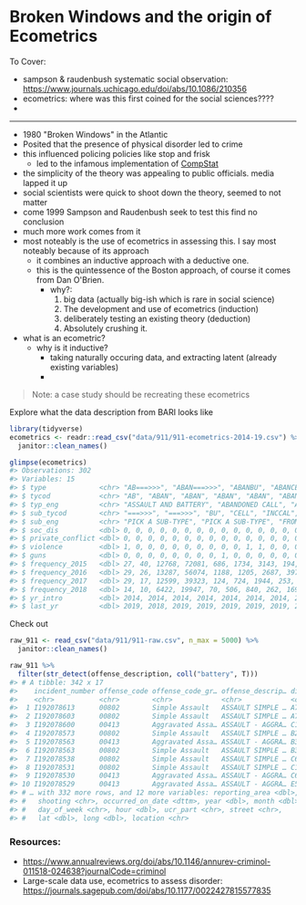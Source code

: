 # Broken Windows and the origin of Ecometrics




To Cover:

- sampson & raudenbush systematic social observation: https://www.journals.uchicago.edu/doi/abs/10.1086/210356
- ecometrics: where was this first coined for the social sciences????
- 

-----

- 1980 "Broken Windows" in the Atlantic
- Posited that the presence of physical disorder led to crime
- this influenced policing policies like stop and frisk
  - led to the infamous implementation of [CompStat](https://nymag.com/intelligencer/2018/03/the-crime-fighting-program-that-changed-new-york-forever.html)
- the simplicity of the theory was appealing to public officials. media lapped it up
- social scientists were quick to shoot down the theory, seemed to not matter
- come 1999 Sampson and Raudenbush seek to test this find no conclusion
- much more work comes from it
- most noteably is the use of ecometrics in assessing this. I say most noteably because of its approach
  - it combines an inductive approach with a deductive one.
  - this is the quintessence of the Boston approach, of course it comes from Dan O'Brien.
    - why?:
      1. big data (actually big-ish which is rare in social science)
      2. The development and use of ecometrics (induction)
      3. deliberately testing an existing theory (deduction)
      4. Absolutely crushing it.
- what is an ecometric?
  - why is it inductive?
    - taking naturally occuring data, and extracting latent (already existing variables)
    - 


> Note: a case study should be recreating these ecometrics

Explore what the data description from BARI looks like


```r
library(tidyverse)
ecometrics <- readr::read_csv("data/911/911-ecometrics-2014-19.csv") %>% 
  janitor::clean_names()

glimpse(ecometrics)
#> Observations: 302
#> Variables: 15
#> $ type             <chr> "AB===>>>", "ABAN===>>>", "ABANBU", "ABANCELL",…
#> $ tycod            <chr> "AB", "ABAN", "ABAN", "ABAN", "ABAN", "ABAN", "…
#> $ typ_eng          <chr> "ASSAULT AND BATTERY", "ABANDONED CALL", "ABAND…
#> $ sub_tycod        <chr> "===>>>", "===>>>", "BU", "CELL", "INCCAL", "PH…
#> $ sub_eng          <chr> "PICK A SUB-TYPE", "PICK A SUB-TYPE", "FROM A B…
#> $ soc_dis          <dbl> 0, 0, 0, 0, 0, 0, 0, 0, 0, 0, 0, 0, 0, 0, 0, 0,…
#> $ private_conflict <dbl> 0, 0, 0, 0, 0, 0, 0, 0, 0, 0, 0, 0, 0, 0, 0, 0,…
#> $ violence         <dbl> 1, 0, 0, 0, 0, 0, 0, 0, 0, 0, 1, 1, 0, 0, 0, 0,…
#> $ guns             <dbl> 0, 0, 0, 0, 0, 0, 0, 0, 1, 0, 0, 0, 0, 0, 0, 0,…
#> $ frequency_2015   <dbl> 27, 40, 12768, 72081, 686, 1734, 3143, 194, 122…
#> $ frequency_2016   <dbl> 29, 26, 13287, 56074, 1188, 1205, 2687, 397, 19…
#> $ frequency_2017   <dbl> 29, 17, 12599, 39323, 124, 724, 1944, 253, 162,…
#> $ frequency_2018   <dbl> 14, 10, 6422, 19947, 70, 506, 840, 262, 169, 78…
#> $ yr_intro         <dbl> 2014, 2014, 2014, 2014, 2014, 2014, 2014, 2014,…
#> $ last_yr          <dbl> 2019, 2018, 2019, 2019, 2019, 2019, 2019, 2019,…
```

Check out 


```r
raw_911 <- read_csv("data/911/911-raw.csv", n_max = 5000) %>% 
  janitor::clean_names()
```


```r
raw_911 %>% 
  filter(str_detect(offense_description, coll("battery", T)))
#> # A tibble: 342 x 17
#>    incident_number offense_code offense_code_gr… offense_descrip… district
#>    <chr>           <chr>        <chr>            <chr>            <chr>   
#>  1 I192078613      00802        Simple Assault   ASSAULT SIMPLE … A7      
#>  2 I192078603      00802        Simple Assault   ASSAULT SIMPLE … A7      
#>  3 I192078600      00413        Aggravated Assa… ASSAULT - AGGRA… C11     
#>  4 I192078573      00802        Simple Assault   ASSAULT SIMPLE … B2      
#>  5 I192078563      00413        Aggravated Assa… ASSAULT - AGGRA… B3      
#>  6 I192078563      00802        Simple Assault   ASSAULT SIMPLE … B3      
#>  7 I192078538      00802        Simple Assault   ASSAULT SIMPLE … C6      
#>  8 I192078531      00802        Simple Assault   ASSAULT SIMPLE … C11     
#>  9 I192078530      00413        Aggravated Assa… ASSAULT - AGGRA… C6      
#> 10 I192078529      00413        Aggravated Assa… ASSAULT - AGGRA… E5      
#> # … with 332 more rows, and 12 more variables: reporting_area <dbl>,
#> #   shooting <chr>, occurred_on_date <dttm>, year <dbl>, month <dbl>,
#> #   day_of_week <chr>, hour <dbl>, ucr_part <chr>, street <chr>,
#> #   lat <dbl>, long <dbl>, location <chr>
```




### Resources:

- https://www.annualreviews.org/doi/abs/10.1146/annurev-criminol-011518-024638?journalCode=criminol
- Large-scale data use, ecometrics to assess disorder: https://journals.sagepub.com/doi/abs/10.1177/0022427815577835
